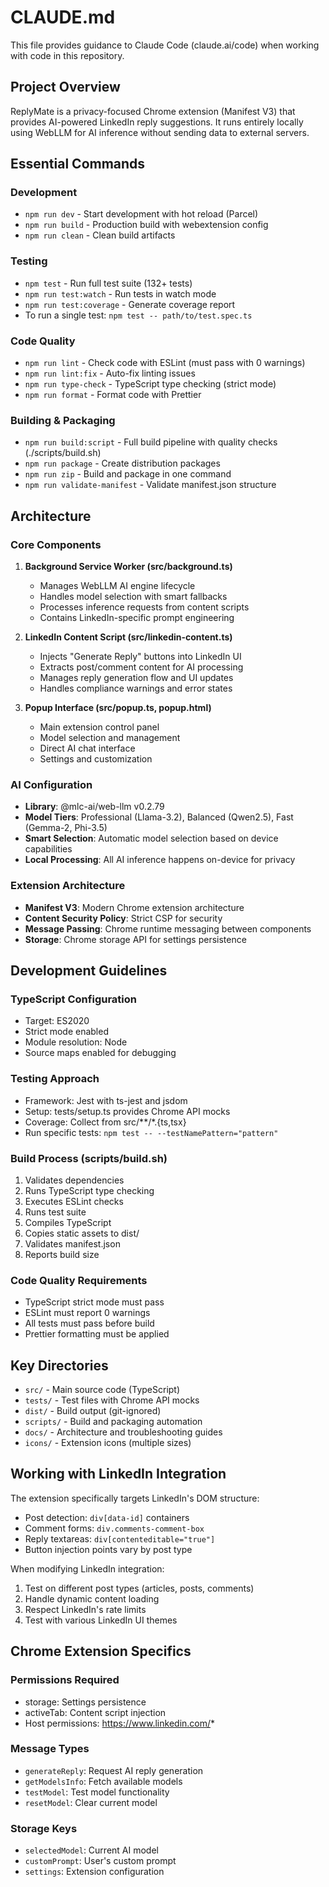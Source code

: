 # CLAUDE.md

This file provides guidance to Claude Code (claude.ai/code) when working with code in this repository.

## Project Overview

ReplyMate is a privacy-focused Chrome extension (Manifest V3) that provides AI-powered LinkedIn reply suggestions. It runs entirely locally using WebLLM for AI inference without sending data to external servers.

## Essential Commands

### Development
- `npm run dev` - Start development with hot reload (Parcel)
- `npm run build` - Production build with webextension config
- `npm run clean` - Clean build artifacts

### Testing
- `npm test` - Run full test suite (132+ tests)
- `npm run test:watch` - Run tests in watch mode
- `npm run test:coverage` - Generate coverage report
- To run a single test: `npm test -- path/to/test.spec.ts`

### Code Quality
- `npm run lint` - Check code with ESLint (must pass with 0 warnings)
- `npm run lint:fix` - Auto-fix linting issues
- `npm run type-check` - TypeScript type checking (strict mode)
- `npm run format` - Format code with Prettier

### Building & Packaging
- `npm run build:script` - Full build pipeline with quality checks (./scripts/build.sh)
- `npm run package` - Create distribution packages
- `npm run zip` - Build and package in one command
- `npm run validate-manifest` - Validate manifest.json structure

## Architecture

### Core Components

1. **Background Service Worker (src/background.ts)**
   - Manages WebLLM AI engine lifecycle
   - Handles model selection with smart fallbacks
   - Processes inference requests from content scripts
   - Contains LinkedIn-specific prompt engineering

2. **LinkedIn Content Script (src/linkedin-content.ts)**
   - Injects "Generate Reply" buttons into LinkedIn UI
   - Extracts post/comment content for AI processing
   - Manages reply generation flow and UI updates
   - Handles compliance warnings and error states

3. **Popup Interface (src/popup.ts, popup.html)**
   - Main extension control panel
   - Model selection and management
   - Direct AI chat interface
   - Settings and customization

### AI Configuration
- **Library**: @mlc-ai/web-llm v0.2.79
- **Model Tiers**: Professional (Llama-3.2), Balanced (Qwen2.5), Fast (Gemma-2, Phi-3.5)
- **Smart Selection**: Automatic model selection based on device capabilities
- **Local Processing**: All AI inference happens on-device for privacy

### Extension Architecture
- **Manifest V3**: Modern Chrome extension architecture
- **Content Security Policy**: Strict CSP for security
- **Message Passing**: Chrome runtime messaging between components
- **Storage**: Chrome storage API for settings persistence

## Development Guidelines

### TypeScript Configuration
- Target: ES2020
- Strict mode enabled
- Module resolution: Node
- Source maps enabled for debugging

### Testing Approach
- Framework: Jest with ts-jest and jsdom
- Setup: tests/setup.ts provides Chrome API mocks
- Coverage: Collect from src/**/*.{ts,tsx}
- Run specific tests: `npm test -- --testNamePattern="pattern"`

### Build Process (scripts/build.sh)
1. Validates dependencies
2. Runs TypeScript type checking
3. Executes ESLint checks
4. Runs test suite
5. Compiles TypeScript
6. Copies static assets to dist/
7. Validates manifest.json
8. Reports build size

### Code Quality Requirements
- TypeScript strict mode must pass
- ESLint must report 0 warnings
- All tests must pass before build
- Prettier formatting must be applied

## Key Directories

- `src/` - Main source code (TypeScript)
- `tests/` - Test files with Chrome API mocks
- `dist/` - Build output (git-ignored)
- `scripts/` - Build and packaging automation
- `docs/` - Architecture and troubleshooting guides
- `icons/` - Extension icons (multiple sizes)

## Working with LinkedIn Integration

The extension specifically targets LinkedIn's DOM structure:
- Post detection: `div[data-id]` containers
- Comment forms: `div.comments-comment-box`
- Reply textareas: `div[contenteditable="true"]`
- Button injection points vary by post type

When modifying LinkedIn integration:
1. Test on different post types (articles, posts, comments)
2. Handle dynamic content loading
3. Respect LinkedIn's rate limits
4. Test with various LinkedIn UI themes

## Chrome Extension Specifics

### Permissions Required
- storage: Settings persistence
- activeTab: Content script injection
- Host permissions: https://www.linkedin.com/*

### Message Types
- `generateReply`: Request AI reply generation
- `getModelsInfo`: Fetch available models
- `testModel`: Test model functionality
- `resetModel`: Clear current model

### Storage Keys
- `selectedModel`: Current AI model
- `customPrompt`: User's custom prompt
- `settings`: Extension configuration